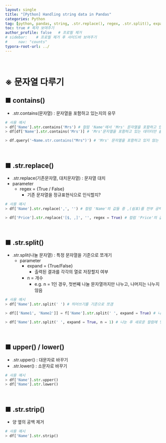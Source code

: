```yaml
---
layout: single
title: "[Python] Handling string data in Pandas"
categories: Python
tag: [python, pandas, string, .str.replace(), regex, .str.split(), expand, .str.strip()]
toc: true # 목차 보여주기
author_profile: false   # 프로필 제거
# sidebar:    # 프로필 제거 후 사이드바 보여주기
#     nav: "counts"
typora-root-url: ../
---
```


<br>

# ※ 문자열 다루기

## ■ contains()
- .str.contains(문자열) : 문자열을 포함하고 있는지의 유무

```py
# 사용 예시
> df['Name'].str.contains('Mrs') # 컬럼 'Name'에서 'Mrs' 문자열을 포함하고 있는지 T/F 반환
> df[df['Name'].str.contains('Mrs')] # 'Mrs'문자열을 포함하고 있는 데이터만 출력

> df.query('~Name.str.contains("Mrs")') # 'Mrs' 문자열을 포함하고 있지 않는 데이터만 출력
```

<br>

## ■ .str.replace()
- .str.replace(기존문자열, 대치문자열) : 문자열 대치
- parameter
  - regex = {True / False}
    - 기존 문자열을 정규표현식으로 인식할지?

```py
# 사용 예시
> df['Name'].str.replace(',', '') # 컬럼 'Name'의 값들 중 ,(쉼표)를 전부 공백으로 대치

> df['Price'].str.replace('[$, ,]', '', regex = True) # 컬럼 'Price'의 값들 중, $(달러)와 ,(쉼표)를 전부 공백으로 대치
```

<br>

## ■ .str.split()
- .str.split(나눌 문자열) : 특정 문자열을 기준으로 쪼개기
  - parameter
    - expand = {True/False}
      - 출력된 결과를 각각의 열로 저장할지 여부
    - n = 개수
      - e.g. n = 1인 경우, 첫번째 나눌 문자열까지만 나누고, 나머지는 나누지 않음

```py
# 사용 예시
> df['Name'].str.split(' ') # 띄어쓰기를 기준으로 쪼갬

> df[['Name1', 'Name2']] = f['Name'].str.split(' ', expand = True) # 나눈 후 각각을 새로운 컬럼에 넣어줌

> df['Name'].str.split(' ', expand = True, n = 1) # 나눈 후 새로운 컬럼에 넣어줌, 첫번째 띄어쓰기만 따로 분리함
```

<br>

## ■ upper() / lower()
- .str.upper() : 대문자로 바꾸기
- .str.lower() : 소문자로 바꾸기

```py
# 사용 예시
> df['Name'].str.upper()
> df['Name'].str.lower()
```

<br>

## ■ .str.strip()
- 양 옆의 공백 제거

```py
# 사용 예시
> df['Name'].str.strip()
```
